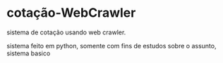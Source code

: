 # cotação-WebCrawler
sistema de cotação usando web crawler.

sistema feito em python, somente com fins de estudos sobre o assunto, sistema basico

